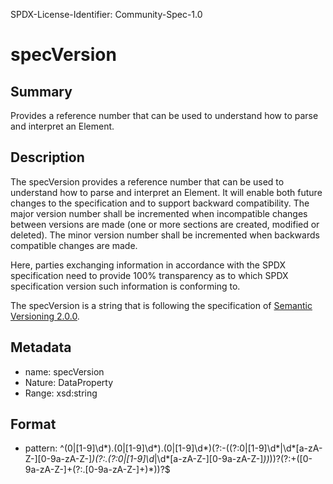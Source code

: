 SPDX-License-Identifier: Community-Spec-1.0

# specVersion

## Summary

Provides a reference number that can be used to understand how to parse and interpret an Element.

## Description

The specVersion provides a reference number that can be used to understand how to parse and interpret an Element.
It will enable both future changes to the specification and to support backward compatibility.
The major version number shall be incremented when incompatible changes between versions are made
(one or more sections are created, modified or deleted).
The minor version number shall be incremented when backwards compatible changes are made.

Here, parties exchanging information in accordance with the SPDX specification need to provide 
100% transparency as to which SPDX specification version such information is conforming to.

The specVersion is a string that is following the specification of [Semantic Versioning 2.0.0](https://semver.org/).

## Metadata

- name: specVersion
- Nature: DataProperty
- Range: xsd:string

## Format

- pattern: ^(0|[1-9]\d*)\.(0|[1-9]\d*)\.(0|[1-9]\d*)(?:-((?:0|[1-9]\d*|\d*[a-zA-Z-][0-9a-zA-Z-]*)(?:\.(?:0|[1-9]\d*|\d*[a-zA-Z-][0-9a-zA-Z-]*))*))?(?:\+([0-9a-zA-Z-]+(?:\.[0-9a-zA-Z-]+)*))?$
